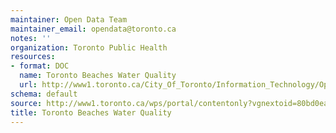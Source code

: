 ```yaml
---
maintainer: Open Data Team
maintainer_email: opendata@toronto.ca
notes: ''
organization: Toronto Public Health
resources:
- format: DOC
  name: Toronto Beaches Water Quality
  url: http://www1.toronto.ca/City_Of_Toronto/Information_Technology/Open_Data/Data_Sets/Assets/Files/Toronto_Beaches__Water_Quality_Readme.doc
schema: default
source: http://www1.toronto.ca/wps/portal/contentonly?vgnextoid=80bd0ea14b661310VgnVCM1000003dd60f89RCRD&vgnextchannel=1a66e03bb8d1e310VgnVCM10000071d60f89RCRD
title: Toronto Beaches Water Quality
---
```


